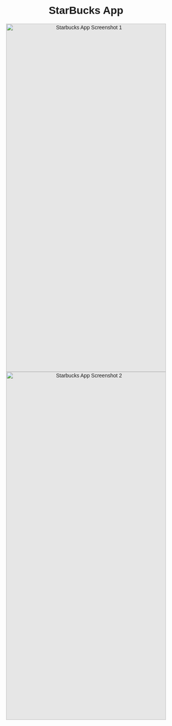 <!DOCTYPE html>
<html>

<head>
  <style>
    body {
      font-family: Arial, sans-serif;
      text-align: center;
    }

    h1 {
      color: green;
      font-weight: bold;
    }

    .app-image {
      display: block;
      margin: auto;
      cursor: zoom-in;
      background-color: hsl(0, 0%, 90%);
      transition: background-color 300ms;
      width: 428px;
      height: 929px;
    }
  </style>
</head>

<body>
  <h1>StarBucks App</h1>

  <img class="app-image" src="https://github-production-user-asset-6210df.s3.amazonaws.com/80812122/246628619-64870ac6-a58d-4a54-99e7-b7338814a335.png" alt="Starbucks App Screenshot 1">

  <img class="app-image" src="https://github-production-user-asset-6210df.s3.amazonaws.com/80812122/246628676-2ec76565-f1d1-46ff-979b-e20f611421bb.png" alt="Starbucks App Screenshot 2">
</body>

</html>
